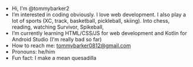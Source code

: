 - Hi, I’m @tommybarker2
- I’m interested in coding obviously. I love web development. I also play a lot of sports (XC, track, basketball, pickleball, skiing). Into chess, reading, watching Survivor, Spikeball,
- I’m currently learning HTML/CSS/JS for web development and Kotlin for Android Studio (I'm really bad so far)
- How to reach me: tommybarker0812@gmail.com
- Pronouns: he/him
- Fun fact: I make a mean quesadilla

<!---
tommybarker2/tommybarker2 is a ✨ special ✨ repository because its `README.md` (this file) appears on your GitHub profile.
You can click the Preview link to take a look at your changes.
--->
